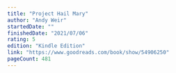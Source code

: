 ```yaml
---
title: "Project Hail Mary"
author: "Andy Weir"
startedDate: ""
finishedDate: "2021/07/06"
rating: 5
edition: "Kindle Edition"
link: "https://www.goodreads.com/book/show/54906250"
pageCount: 481
---
```




